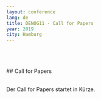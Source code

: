 ```yaml
---
layout: conference
lang: de
title: DENOG11 - Call for Papers
year: 2019
city: Hamburg
---
```


<br>
<br>
<br>
## Call for Papers
<br>
<br>

Der Call for Papers startet in Kürze.
